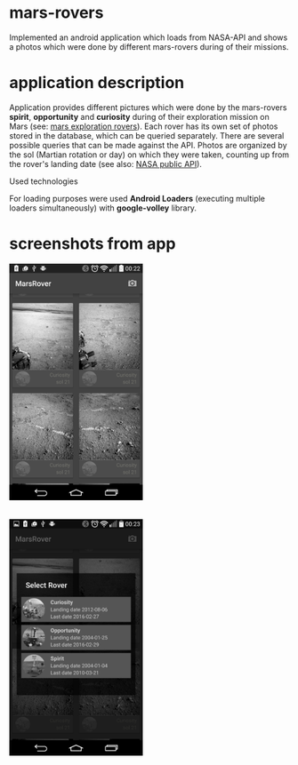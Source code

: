 # mars-rovers

<p>
Implemented an android application which loads from NASA-API and shows a photos which were done by different mars-rovers during of their missions.
</p>

# application description
<p>
Application provides different pictures which were done by the mars-rovers <b>spirit</b>, <b>opportunity</b> and <b>curiosity</b> during of their exploration mission on Mars (see: <a href="https://en.wikipedia.org/wiki/Mars_Exploration_Rover">mars exploration rovers</a>). Each rover has its own set of photos stored in the database, which can be queried separately. There are several possible queries that can be made against the API. Photos are organized by the sol (Martian rotation or day) on which they were taken, counting up from the rover's landing date (see also: <a href="https://api.nasa.gov/api.html#MarsPhotos">NASA public API</a>).
</p>

Used technologies
<p>
For loading purposes were used <b>Android Loaders</b> (executing multiple loaders simultaneously) with <b>google-volley</b> library. 
</p>

# screenshots from app
<img src="https://github.com/msahakyan/mars-rovers/blob/master/app/src/main/assets/rover_photos.png" width="240px" height="426px"></img>
<br/><br/>

<img src="https://github.com/msahakyan/mars-rovers/blob/master/app/src/main/assets/rover_select_fragment.png" width="240px" height="426px"></img>
